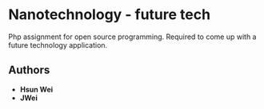 # Nanotechnology - future tech

Php assignment for open source programming. Required to come up with a future technology application.

## Authors

* **Hsun Wei**
* **JWei**
